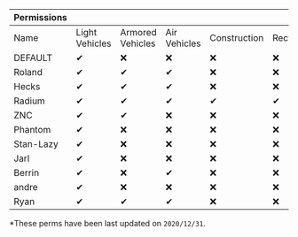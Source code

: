 | Permissions |                |                  |              |              |           |        |
|-------------|----------------|------------------|--------------|--------------|-----------|--------|
| Name        | Light Vehicles | Armored Vehicles | Air Vehicles | Construction | Recycling | Others |
| DEFAULT     | ✔              | ❌                | ❌            | ❌            | ❌         | ❌      |
| Roland      | ✔              | ✔                | ✔            | ❌            | ❌         | ✔      |
| Hecks       | ✔              | ✔                | ✔            | ❌            | ❌         | ❌      |
| Radium      | ✔              | ✔                | ✔            | ✔            | ✔         | ✔      |
| ZNC         | ✔              | ✔                | ❌            | ❌            | ❌         | ❌      |
| Phantom     | ✔              | ❌                | ❌            | ❌            | ❌         | ❌      |
| Stan-Lazy   | ✔              | ❌                | ❌            | ❌            | ❌         | ❌      |
| Jarl        | ✔              | ❌                | ❌            | ❌            | ❌         | ❌      |
| Berrin      | ✔              | ❌                | ✔             | ❌            | ❌         | ❌      |
| andre       | ✔              | ❌                | ❌            | ❌            | ❌         | ❌      |
| Ryan        | ✔              | ✔                | ✔            | ❌            | ❌         | ✔      |

*These perms have been last updated on `2020/12/31`.
